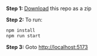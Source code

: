 **Step 1:** [Download](https://github.com/AyushChatthaa/Discord_Clone/archive/refs/heads/main.zip) this repo as a zip

**Step 2:** To run:

```bash
npm install
npm run start
```

**Step 3:** Goto [http://localhost:5173](http://localhost:5173)


